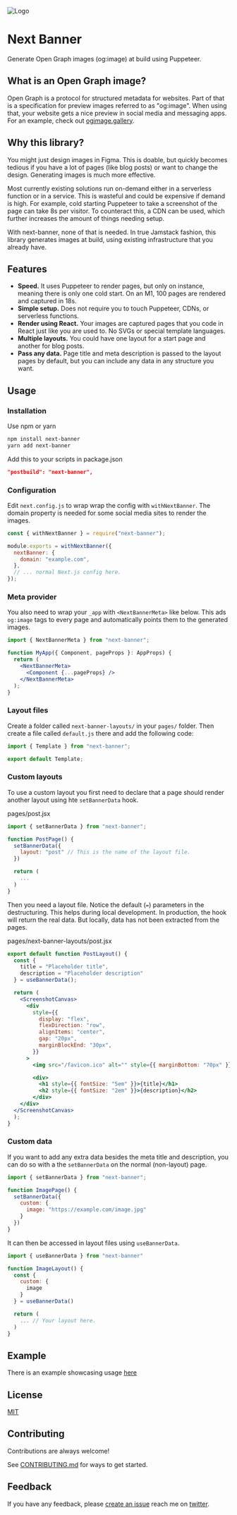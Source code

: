 ![Logo](banner.png)

# Next Banner

Generate Open Graph images (og:image) at build using Puppeteer.

## What is an Open Graph image?

Open Graph is a protocol for structured metadata for websites. Part of that is a specification for preview images referred to as "og:image". When using that, your website gets a nice preview in social media and messaging apps. For an example, check out [ogimage.gallery](https://www.ogimage.gallery/).

## Why this library?

You might just design images in Figma. This is doable, but quickly becomes tedious if you have a lot of pages (like blog posts) or want to change the design. Generating images is much more effective.

Most currently existing solutions run on-demand either in a serverless function or in a service. This is wasteful and could be expensive if demand is high. For example, cold starting Puppeteer to take a screenshot of the page can take 8s per visitor. To counteract this, a CDN can be used, which further increases the amount of things needing setup.

With next-banner, none of that is needed. In true Jamstack fashion, this library generates images at build, using existing infrastructure that you already have.

## Features

- **Speed.** It uses Puppeteer to render pages, but only on instance, meaning there is only one cold start. On an M1, 100 pages are rendered and captured in 18s.
- **Simple setup.** Does not require you to touch Puppeteer, CDNs, or serverless functions.
- **Render using React.** Your images are captured pages that you code in React just like you are used to. No SVGs or special template languages.
- **Multiple layouts.** You could have one layout for a start page and another for blog posts.
- **Pass any data.** Page title and meta description is passed to the layout pages by default, but you can include any data in any structure you want.

## Usage

### Installation

Use npm or yarn

```bash
npm install next-banner
yarn add next-banner
```

Add this to your scripts in package.json

```json
"postbuild": "next-banner",
```

### Configuration

Edit `next.config.js` to wrap wrap the config with `withNextBanner`. The domain property is needed for some social media sites to render the images.


```js
const { withNextBanner } = require("next-banner");

module.exports = withNextBanner({
  nextBanner: {
    domain: "example.com",
  },
  // ... normal Next.js config here.
});

```


### Meta provider

You also need to wrap your `_app` with `<NextBannerMeta>` like below. This ads `og:image` tags to every page and automatically points them to the generated images.

```jsx
import { NextBannerMeta } from "next-banner";

function MyApp({ Component, pageProps }: AppProps) {
  return (
    <NextBannerMeta>
      <Component {...pageProps} />
    </NextBannerMeta>
  );
}
```


### Layout files

Create a folder called `next-banner-layouts/` in your `pages/` folder. Then create a file called `default.js` there and add the following code:

```js
import { Template } from "next-banner";

export default Template;
```


### Custom layouts

To use a custom layout you first need to declare that a page should render another layout using hte `setBannerData` hook.


pages/post.jsx
```jsx
import { setBannerData } from "next-banner";

function PostPage() {
  setBannerData({
    layout: "post" // This is the name of the layout file.
  })

  return (
    ...
  )
}

```

Then you need a layout file. Notice the default (`=`) parameters in the destructuring. This helps during local development. In production, the hook will return the real data. But locally, data has not been extracted from the pages.

pages/next-banner-layouts/post.jsx
```jsx
export default function PostLayout() {
  const {
    title = "Placeholder title",
    description = "Placeholder description"
  } = useBannerData();

  return (
    <ScreenshotCanvas>
      <div
        style={{
          display: "flex",
          flexDirection: "row",
          alignItems: "center",
          gap: "20px",
          marginBlockEnd: "30px",
        }}
      >
        <img src="/favicon.ico" alt="" style={{ marginBottom: "70px" }} />

        <div>
          <h1 style={{ fontSize: "5em" }}>{title}</h1>
          <h2 style={{ fontSize: "2em" }}>{description}</h2>
        </div>
    </div>
  </ScreenshotCanvas>
  );
}
```

### Custom data

If you want to add any extra data besides the meta title and description, you can do so with a the `setBannerData` on the normal (non-layout) page.

```jsx
import { setBannerData } from "next-banner";

function ImagePage() {
  setBannerData({
    custom: {
      image: "https://example.com/image.jpg"
    }
  })
}

```

It can then be accessed in layout files using `useBannerData`.

```jsx
import { useBannerData } from "next-banner"

function ImageLayout() {
  const {
    custom: {
      image
    }
  } = useBannerData()

  return (
    ... // Your layout here.
  )
}
```

## Example

There is an example showcasing usage [here](/example)

## License

[MIT](LICENSE)

## Contributing

Contributions are always welcome!

See [CONTRIBUTING.md](CONTRIBUTING.md) for ways to get started.

## Feedback

If you have any feedback, please [create an issue](https://github.com/alvarlagerlof/next-banner/issues/new) reach me on [twitter](https://twitter.com/alvarlagerlof).
